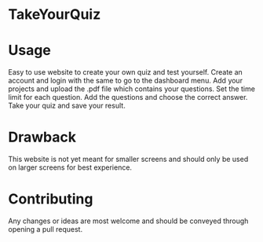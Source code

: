 # TakeYourQuiz

# Usage
Easy to use website to create your own quiz and test yourself.
Create an account and login with the same to go to the dashboard menu.
Add your projects and upload the .pdf file which contains your questions.
Set the time limit for each question.
Add the questions and choose the correct answer.
Take your quiz and save your result.

# Drawback
This website is not yet meant for smaller screens and should only be used on larger screens for best experience.

# Contributing
Any changes or ideas are most welcome and should be conveyed through opening a pull request.
